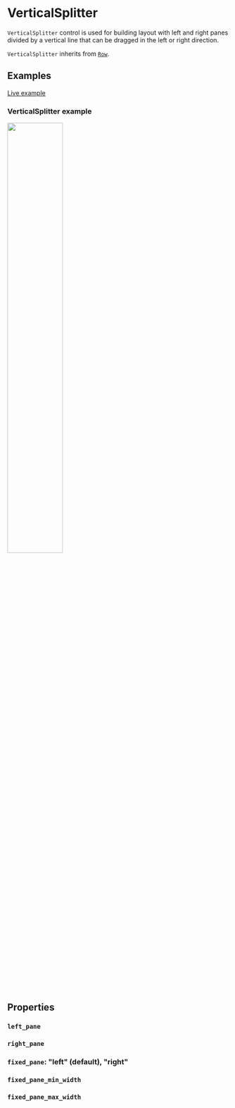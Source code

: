 # VerticalSplitter

`VerticalSplitter` control is used for building layout with left and right panes divided by a vertical line that can be dragged in the left or right direction.

`VerticalSplitter` inherits from [`Row`](https://flet.dev/docs/controls/row).

## Examples

[Live example](https://flet-controls-gallery.fly.dev/contrib/verticalsplitter)

### VerticalSplitter example

<img src="media/vertical_splitter.png" width="50%"/>

```python

```

## Properties

### `left_pane`

### `right_pane`

### `fixed_pane`: "left" (default), "right" 

### `fixed_pane_min_width`

### `fixed_pane_max_width`
